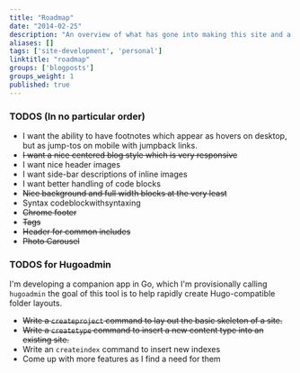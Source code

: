 ```yaml
---
title: "Roadmap"
date: "2014-02-25"
description: "An overview of what has gone into making this site and a peek at the future."
aliases: []
tags: ['site-development', 'personal']
linktitle: "roadmap"
groups: ['blogposts']
groups_weight: 1
published: true
---
```


### TODOS (In no particular order)
 * I want the ability to have footnotes which appear as hovers on desktop, but as jump-tos on mobile with jumpback links.
 * ~~I want a nice centered blog style which is very responsive~~
 * I want nice header images
 * I want side-bar descriptions of inline images
 * I want better handling of code blocks
  * ~~Nice background and full width blocks at the very least~~
  * Syntax codeblockwithsyntaxing
 * ~~Chrome footer~~
 * ~~Tags~~
 * ~~Header for common includes~~
 * ~~Photo Carousel~~

### TODOS for Hugoadmin
  I'm developing a companion app in Go, which I'm provisionally calling `hugoadmin`
  the goal of this tool is to help rapidly create Hugo-compatible folder layouts.

  * ~~Write a `createproject` command to lay out the basic skeleton of a site.~~
  * ~~Write a `createtype` command to insert a new content type into an existing site.~~
  * Write an `createindex` command to insert new indexes
  * Come up with more features as I find a need for them
